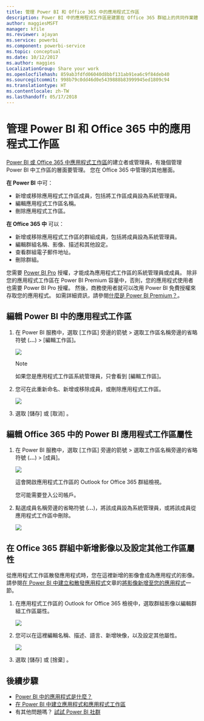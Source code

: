 ```yaml
---
title: 管理 Power BI 和 Office 365 中的應用程式工作區
description: Power BI 中的應用程式工作區是建置在 Office 365 群組上的共同作業體驗。 管理 Power BI 和 Office 365 中的應用程式工作區。
author: maggiesMSFT
manager: kfile
ms.reviewer: ajayan
ms.service: powerbi
ms.component: powerbi-service
ms.topic: conceptual
ms.date: 10/12/2017
ms.author: maggies
LocalizationGroup: Share your work
ms.openlocfilehash: 859ab3fdfd06040d8bbf131ab91ea6c9f84deb40
ms.sourcegitcommit: 998b79c0dd46d0e5439888b83999945ed1809c94
ms.translationtype: HT
ms.contentlocale: zh-TW
ms.lasthandoff: 05/17/2018
---
```

# <a name="manage-your-app-workspace-in-power-bi-and-office-365"></a>管理 Power BI 和 Office 365 中的應用程式工作區
[Power BI 或 Office 365 中應用程式工作區](service-install-use-apps.md)的建立者或管理員，有幾個管理 Power BI 中工作區的層面要管理。 您在 Office 365 中管理的其他層面。 

**在 Power BI** 中可：

* 新增或移除應用程式工作區成員，包括將工作區成員設為系統管理員。
* 編輯應用程式工作區名稱。
* 刪除應用程式工作區。

**在 Office 365 中** 可以：

* 新增或移除應用程式工作區的群組成員，包括將成員設為系統管理員。
* 編輯群組名稱、影像、描述和其他設定。
* 查看群組電子郵件地址。
* 刪除群組。

您需要 [Power BI Pro](service-free-vs-pro.md) 授權，才能成為應用程式工作區的系統管理員或成員。 除非您的應用程式工作區在 Power BI Premium 容量中，否則，您的應用程式使用者也需要 Power BI Pro 授權。 然後，商務使用者就可以改用 Power BI 免費授權來存取您的應用程式。 如需詳細資訊，請參閱[什麼是 Power BI Premium？](service-premium.md)。

## <a name="edit-your-app-workspace-in-power-bi"></a>編輯 Power BI 中的應用程式工作區
1. 在 Power BI 服務中，選取 [工作區] 旁邊的箭號 > 選取工作區名稱旁邊的省略符號 (**...**) > [編輯工作區]。 
   
   ![](media/service-manage-app-workspace-in-power-bi-and-office-365/power-bi-app-ellipsis.png)
   
   > [!NOTE]
   > 如果您是應用程式工作區系統管理員，只會看到 [編輯工作區]。
   > 
   > 
2. 您可在此重新命名、新增或移除成員，或刪除應用程式工作區。 
   
   ![](media/service-manage-app-workspace-in-power-bi-and-office-365/power-bi-app-edit-workspace.png)
3. 選取 [儲存]  或 [取消] 。

## <a name="edit-power-bi-app-workspace-properties-in-office-365"></a>編輯 Office 365 中的 Power BI 應用程式工作區屬性
1. 在 Power BI 服務中，選取 [工作區]  旁邊的箭號 > 選取工作區名稱旁邊的省略符號 (**...**) > [成員]。 
   
   ![](media/service-manage-app-workspace-in-power-bi-and-office-365/power-bi-app-ellipsis.png)
   
   這會開啟應用程式工作區的 Outlook for Office 365 群組檢視。
   
   您可能需要登入公司帳戶。
2. 點選成員名稱旁邊的省略符號 (**...**)，將該成員設為系統管理員，或將該成員從應用程式工作區中刪除。 
   
   ![](media/service-manage-app-workspace-in-power-bi-and-office-365/pbi_managegroupo365.png)

## <a name="add-an-image-and-set-other-workspace-properties-in-the-office-365-group"></a>在 Office 365 群組中新增影像以及設定其他工作區屬性
從應用程式工作區散發應用程式時，您在這裡新增的影像會成為應用程式的影像。 請參閱[在 Power BI 中建立和散發應用程式](service-create-distribute-apps.md)文章的[將影像新增至您的應用程式](service-create-distribute-apps.md#add-an-image-to-your-app-optional)一節。

1. 在應用程式工作區的 Outlook for Office 365 檢視中，選取群組影像以編輯群組工作區屬性。
   
   ![](media/service-manage-app-workspace-in-power-bi-and-office-365/pbi_editgroupo365.png)
2. 您可以在這裡編輯名稱、描述、語言、新增映像，以及設定其他屬性。
   
   ![](media/service-manage-app-workspace-in-power-bi-and-office-365/pbi_editgrpo365dialog.png)
3. 選取 [儲存]  或 [捨棄] 。

## <a name="next-steps"></a>後續步驟
* [Power BI 中的應用程式是什麼？](service-install-use-apps.md)
* [在 Power BI 中建立應用程式和應用程式工作區](service-create-distribute-apps.md)
* 有其他問題嗎？ [試試 Power BI 社群](http://community.powerbi.com/)

